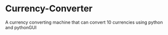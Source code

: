 # Currency-Converter
A currency converting machine that can convert 10 currencies using python and pythonGUI
